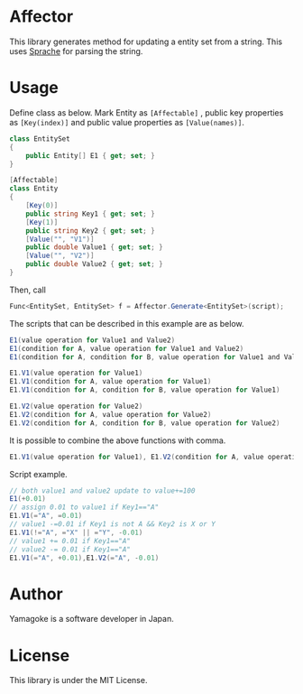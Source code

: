 Affector
===
This library generates method for updating a entity set from a string.
This uses [Sprache](https://github.com/sprache/Sprache) for parsing the string.

Usage
===
Define class as below.
Mark Entity as `[Affectable]` , public key properties as `[Key(index)]` and public value properties as `[Value(names)]`.
```csharp
class EntitySet
{
    public Entity[] E1 { get; set; }
}

[Affectable]
class Entity
{
    [Key(0)]
    public string Key1 { get; set; }
    [Key(1)]
    public string Key2 { get; set; }
    [Value("", "V1")]
    public double Value1 { get; set; }
    [Value("", "V2")]
    public double Value2 { get; set; }
}
```
Then, call
```csharp
Func<EntitySet, EntitySet> f = Affector.Generate<EntitySet>(script);
```
The scripts that can be described in this example are as below.
```csharp
E1(value operation for Value1 and Value2)
E1(condition for A, value operation for Value1 and Value2)
E1(condition for A, condition for B, value operation for Value1 and Value2)

E1.V1(value operation for Value1)
E1.V1(condition for A, value operation for Value1)
E1.V1(condition for A, condition for B, value operation for Value1)

E1.V2(value operation for Value2)
E1.V2(condition for A, value operation for Value2)
E1.V2(condition for A, condition for B, value operation for Value2)
```
It is possible to combine the above functions with comma.
```csharp
E1.V1(value operation for Value1), E1.V2(condition for A, value operation for Value2)
```
Script example.
```csharp
// both value1 and value2 update to value+=100
E1(+0.01)
// assign 0.01 to value1 if Key1=="A"
E1.V1(="A", =0.01)
// value1 -=0.01 if Key1 is not A && Key2 is X or Y
E1.V1(!="A", ="X" || ="Y", -0.01)
// value1 += 0.01 if Key1=="A"
// value2 -= 0.01 if Key1=="A"
E1.V1(="A", +0.01),E1.V2(="A", -0.01)
```
Author
===
Yamagoke is a software developer in Japan.

License
===
This library is under the MIT License.
